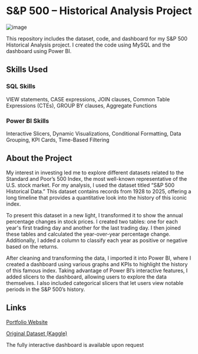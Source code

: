 # S&P 500 – Historical Analysis Project



![image](https://github.com/user-attachments/assets/2b190112-2576-4597-93f0-cddca63226fd)

This repository includes the dataset, code, and dashboard for my S&P 500 Historical Analysis project.  I created the code using MySQL and the dashboard using Power BI.

## Skills Used

### SQL Skills 

VIEW statements, CASE expressions, JOIN clauses, Common Table Expressions (CTEs), GROUP BY clauses, Aggregate Functions

### Power BI Skills

Interactive Slicers, Dynamic Visualizations, Conditional Formatting, Data Grouping, KPI Cards, Time-Based Filtering

## About the Project

My interest in investing led me to explore different datasets related to the Standard and Poor’s 500 Index, the most well-known representative of the U.S. stock market. For my analysis, I used the dataset titled “S&P 500 Historical Data.” This dataset contains records from 1928 to 2025, offering a long timeline that provides a quantitative look into the history of this iconic index.

To present this dataset in a new light, I transformed it to show the annual percentage changes in stock prices. I created two tables: one for each year's first trading day and another for the last trading day. I then joined these tables and calculated the year-over-year percentage change. Additionally, I added a column to classify each year as positive or negative based on the returns.

After cleaning and transforming the data, I imported it into Power BI, where I created a dashboard using various graphs and KPIs to highlight the history of this famous index. Taking advantage of Power BI’s interactive features, I added slicers to the dashboard, allowing users to explore the data themselves. I also included categorical slicers that let users view notable periods in the S&P 500’s history.

## Links

[Portfolio Website](https://nicolaskiryczun.github.io/)

[Original Dataset (Kaggle)](https://www.kaggle.com/datasets/henryhan117/sp-500-historical-data) 

The fully interactive dashboard is available upon request


